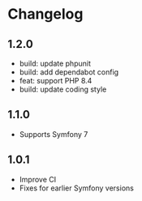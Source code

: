 # Changelog

## 1.2.0

* build: update phpunit
* build: add dependabot config
* feat: support PHP 8.4
* build: update coding style

## 1.1.0

* Supports Symfony 7

## 1.0.1

* Improve CI
* Fixes for earlier Symfony versions